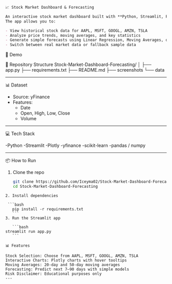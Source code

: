 ```markdown
📈 Stock Market Dashboard & Forecasting

An interactive stock market dashboard built with **Python, Streamlit, Plotly, and yfinance**.  
The app allows you to:

- View historical stock data for AAPL, MSFT, GOOGL, AMZN, TSLA
- Analyze price trends, moving averages, and key statistics
- Generate simple forecasts using Linear Regression, Moving Averages, or Projections
- Switch between real market data or fallback sample data

```
🚀 Demo
 
📂 Repository Structure
Stock-Market-Dashboard-Forecasting/
│
├── app.py
├── requirements.txt
├── README.md 
├── screenshots
└── data

---

📊 Dataset
- Source: yFinance
- Features:  
  - Date  
  - Open, High, Low, Close  
  - Volume  
      
---

💻 Tech Stack

-Python
-Streamlit
-Plotly
-yfinance
-scikit-learn
-pandas / numpy

---

📦 How to Run

1. Clone the repo
   
   ```bash
   git clone https://github.com/Iceyma02/Stock-Market-Dashboard-Forecasting.git
   cd Stock-Market-Dashboard-Forecasting
````
2. Install dependencies

 ```bash
   pip install -r requirements.txt
   ```
3. Run the Streamlit app

   ```bash
streamlit run app.py
   ```

📊 Features

Stock Selection: Choose from AAPL, MSFT, GOOGL, AMZN, TSLA
Interactive Charts: Plotly charts with hover tooltips
Moving Averages: 20-day and 50-day moving averages
Forecasting: Predict next 7–90 days with simple models
Risk Disclaimer: Educational purposes only
---
